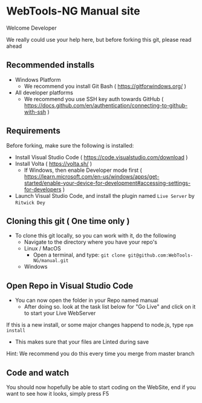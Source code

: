 # WebTools-NG Manual site

Welcome Developer

We really could use your help here, but before forking this git, please read ahead

## Recommended installs

* Windows Platform
  * We recommend you install Git Bash ( https://gitforwindows.org/ )
* All developer platforms
  * We recommend you use SSH key auth towards GitHub ( https://docs.github.com/en/authentication/connecting-to-github-with-ssh )

## Requirements

Before forking, make sure the following is installed:

* Install Visual Studio Code ( https://code.visualstudio.com/download )
* Install Volta ( https://volta.sh/ )
  * If Windows, then enable Developer mode first ( https://learn.microsoft.com/en-us/windows/apps/get-started/enable-your-device-for-development#accessing-settings-for-developers )
* Launch Visual Studio Code, and install the plugin named `Live Server` by `Ritwick Dey`

## Cloning this git ( One time only )

* To clone this git locally, so you can work with it, do the following
  * Navigate to the directory where you have your repo's
  * Linux / MacOS
    * Open a terminal, and type: `git clone git@github.com:WebTools-NG/manual.git`
  * Windows

## Open Repo in Visual Studio Code

* You can now open the folder in your Repo named manual
  * After doing so. look at the task list below for "Go Live" and click on it to start your Live WebServer

If this is a new install, or some major changes happend to node.js, type `npm install`
  * This makes sure that your files are Linted during save

Hint: We recommend you do this every time you merge from master branch

## Code and watch

You should now hopefully be able to start coding on the WebSite, end if you want to see how it looks, simply press F5
